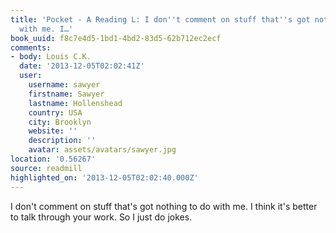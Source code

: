 ```yaml
---
title: 'Pocket - A Reading L: I don''t comment on stuff that''s got nothing to do
  with me. I…'
book_uuid: f8c7e4d5-1bd1-4bd2-83d5-62b712ec2ecf
comments:
- body: Louis C.K.
  date: '2013-12-05T02:02:41Z'
  user:
    username: sawyer
    firstname: Sawyer
    lastname: Hollenshead
    country: USA
    city: Brooklyn
    website: ''
    description: ''
    avatar: assets/avatars/sawyer.jpg
location: '0.56267'
source: readmill
highlighted_on: '2013-12-05T02:02:40.000Z'
---
```


I don't comment on stuff that's got nothing to do with me. I think it's better to talk through your work. So I just do jokes.